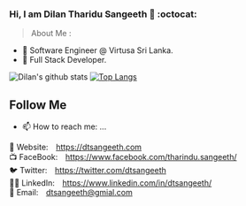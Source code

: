 ### Hi, I am Dilan Tharidu Sangeeth 🐞 :octocat: 

> About Me :
- 🔭  Software Engineer @ Virtusa Sri Lanka.
- 🌱  Full Stack Developer.

![Dilan's github stats](https://github-readme-stats.vercel.app/api?username=sriThariduSangeeth&show_icons=true&theme=monokai)
[![Top Langs](https://github-readme-stats.vercel.app/api/top-langs/?username=sriThariduSangeeth&theme=monokai&hide=html,css&langs_count=7)](https://github.com/anuraghazra/github-readme-stats)

## Follow Me
- 📫 How to reach me: ...

🔗 Website:&ensp;&ensp;https://dtsangeeth.com<br/>
📺 FaceBook:&ensp;&ensp;https://www.facebook.com/tharindu.sangeeth/<br/>
🐦 Twitter:&ensp;&ensp;https://twitter.com/dtsangeeth<br/>
👨‍💼 LinkedIn:&ensp;&ensp;https://www.linkedin.com/in/dtsangeeth/<br/>
📧 Email:&ensp;&ensp;dtsangeeth@gmial.com
